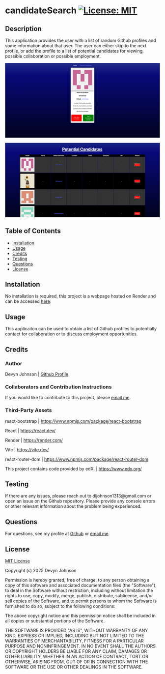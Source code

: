 # candidateSearch [![License: MIT](https://img.shields.io/badge/License-MIT-yellow.svg)](https://opensource.org/licenses/MIT)
            
## Description
<p>This application provides the user with a list of random Github profiles and some information about that user. The user can either skip to the next profile, or add the profile to a list of potential candidates for viewing, possible collaboration or possible employment.</p>

![candidate search screenshot](./src/assets/candidateSearch.png)

![list of potential candidates](./src/assets/potentialCandidates.png) 

            
## Table of Contents
- [Installation](#installation)
- [Usage](#usage)
- [Credits](#credits)
- [Testing](#testing)
- [Questions](#questions)
- [License](#license)
            
## Installation
<p>No installation is required, this project is a webpage hosted on Render and can be accessed <a href="https://candidatesearch-a0ro.onrender.com">here</a>.</p>
            
## Usage
<p>This applicaiton can be used to obtain a list of Github profiles to potentially contact for collaboration or to discuss employment opportunities.</p>
            
## Credits

### Author
<p>Devyn Johnson | <a href="https://github.com/DevynJohnson">Github Profile</a></p>
        
### Collaborators and Contribution Instructions

<p>If you would like to contribute to this project, please <a href="mailto:dljohnson1313@gmail.com">email me</a>.</p>
            
### Third-Party Assets
<p>react-bootstrap | <a href="https://www.npmjs.com/package/react-bootstrap">https://www.npmjs.com/package/react-bootstrap</a></p><p>React | <a href="https://react.dev/">https://react.dev/</a></p><p>Render | <a href="https://render.com/">https://render.com/</a></p><p>Vite | <a href="https://vite.dev/">https://vite.dev/</a></p><p>react-router-dom | <a href="https://www.npmjs.com/package/react-router-dom">https://www.npmjs.com/package/react-router-dom</a></p><p>This project contains code provided by edX. | <a href="https://www.edx.org/">https://www.edx.org/</a></p>

## Testing
<p>If there are any issues, please reach out to dljohnson1313@gmail.com or open an issue on the Github repository. Please provide any console errors or other relevant information about the problem being experienced.</p>

## Questions
<p>For questions, see my profile at <a href="https://github.com/DevynJohnson">Github</a> or <a href="mailto:dljohnson1313@gmail.com">email me</a>.</p>
            
## License
<a href="https://opensource.org/licenses/MIT">MIT License</a>

Copyright (c) 2025 Devyn Johnson

Permission is hereby granted, free of charge, to any person obtaining a copy of this software and associated documentation files (the "Software"), to deal in the Software without restriction, including without limitation the rights to use, copy, modify, merge, publish, distribute, sublicense, and/or sell copies of the Software, and to permit persons to whom the Software is furnished to do so, subject to the following conditions:

The above copyright notice and this permission notice shall be included in all copies or substantial portions of the Software.

THE SOFTWARE IS PROVIDED "AS IS", WITHOUT WARRANTY OF ANY KIND, EXPRESS OR IMPLIED, INCLUDING BUT NOT LIMITED TO THE WARRANTIES OF MERCHANTABILITY, FITNESS FOR A PARTICULAR PURPOSE AND NONINFRINGEMENT. IN NO EVENT SHALL THE AUTHORS OR COPYRIGHT HOLDERS BE LIABLE FOR ANY CLAIM, DAMAGES OR OTHER LIABILITY, WHETHER IN AN ACTION OF CONTRACT, TORT OR OTHERWISE, ARISING FROM, OUT OF OR IN CONNECTION WITH THE SOFTWARE OR THE USE OR OTHER DEALINGS IN THE SOFTWARE.
